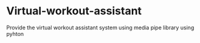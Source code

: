 # Virtual-workout-assistant
Provide the virtual workout assistant system using media pipe library using pyhton
